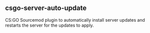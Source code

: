 ## csgo-server-auto-update

CS:GO Sourcemod plugin to automatically install server updates and restarts the server for the updates to apply.
